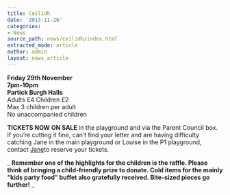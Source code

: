 ```yaml
---
title: Ceilidh
date: '2013-11-26'
categories:
- News
source_path: news/ceilidh/index.html
extracted_mode: article
author: admin
layout: news_article
---
```

**Friday 29th November**  
**7pm-10pm**  
**Partick Burgh Halls**  
Adults £4 Children £2  
Max 3 children per adult  
No unaccompanied children

**TICKETS NOW ON SALE** in the playground and via the Parent Council box. If you’re cutting it fine, can’t find your letter and are having difficulty catching Jane in the main playground or Louise in the P1 playground, contact [Jane](mailto:janegrove@btinternet.com)to reserve your tickets.

_ **Remember one of the highlights for the children is the raffle. Please think of bringing a child-friendly prize to donate. Cold items for the mainly “kids party food” buffet also gratefully received. Bite-sized pieces go further!** _
